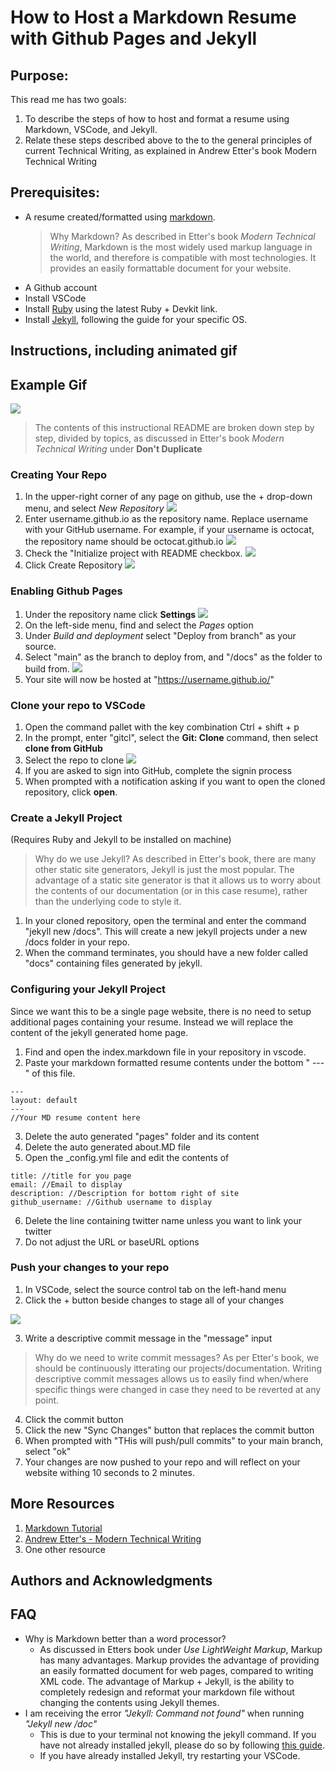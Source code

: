 # How to Host a Markdown Resume with Github Pages and Jekyll

## Purpose:

This read me has two goals:

1. To describe the steps of how to host and format a resume using Markdown, VSCode, and Jekyll.
2. Relate these steps described above to the to the general principles of current Technical
   Writing, as explained in Andrew Etter's book Modern Technical Writing

## Prerequisites:

- A resume created/formatted using [markdown](https://www.markdownguide.org/basic-syntax/).
   > Why Markdown? As described in Etter's book *Modern Technical Writing*, Markdown is the most widely used markup language in the world, and therefore is compatible with most technologies. It provides an easily formattable document for your website. 
- A Github account 
- Install VSCode
- Install [Ruby](https://rubyinstaller.org/downloads/) using the latest Ruby + Devkit link. 
- Install [Jekyll](https://jekyllrb.com/docs/installation/), following the guide for your specific OS.

## Instructions, including animated gif

## Example Gif
![](https://github.com/NateG3040/NateG3040.github.io/blob/main/public/resume.gif)

> The contents of this instructional README are broken down step by step, divided by topics, as discussed in Etter's book *Modern Technical Writing* under **Don't Duplicate** 

### Creating Your Repo

1. In the upper-right corner of any page on github, use the + drop-down menu, and select _New Repository_
![](https://github.com/NateG3040/NateG3040.github.io/blob/main/public/Capture.PNG)
2. Enter username.github.io as the repository name. Replace username with your GitHub username. For example, if your username is octocat, the repository name should be octocat.github.io
![](https://github.com/NateG3040/NateG3040.github.io/blob/main/public/2.png)
3. Check the "Initialize project with README checkbox.
![](https://github.com/NateG3040/NateG3040.github.io/blob/main/public/4.png)
4. Click Create Repository
![](https://github.com/NateG3040/NateG3040.github.io/blob/main/public/5.png)

### Enabling Github Pages

1. Under the repository name click **Settings**
![](https://github.com/NateG3040/NateG3040.github.io/blob/main/public/6.png)
2. On the left-side menu, find and select the _Pages_ option
3. Under _Build and deployment_ select "Deploy from branch" as your source.
4. Select "main" as the branch to deploy from, and "/docs" as the folder to build from.
![](https://github.com/NateG3040/NateG3040.github.io/blob/main/public/7.PNG)
5. Your site will now be hosted at "https://username.github.io/"

### Clone your repo to VSCode

1. Open the command pallet with the key combination Ctrl + shift + p
2. In the prompt, enter "gitcl", select the **Git: Clone** command, then select **clone from GitHub**
3. Select the repo to clone
![](https://github.com/NateG3040/NateG3040.github.io/blob/main/public/8.PNG)
4. If you are asked to sign into GitHub, complete the signin process
5. When prompted with a notification asking if you want to open the cloned repository, click **open**.

### Create a Jekyll Project

(Requires Ruby and Jekyll to be installed on machine)

>Why do we use Jekyll? As described in Etter's book, there are many other static site generators, Jekyll is just the most popular. The advantage of a static site generator is that it allows us to worry about the contents of our documentation (or in this case resume), rather than the underlying code to style it. 
1. In your cloned repository, open the terminal and enter the command "jekyll new /docs". This will create a new jekyll projects under a new /docs folder in your repo.
2. When the command terminates, you should have a new folder called "docs" containing files generated by jekyll.

### Configuring your Jekyll Project

Since we want this to be a single page website, there is no need to setup additional pages containing your resume. Instead we will replace the content of the jekyll generated home page.

1. Find and open the index.markdown file in your repository in vscode.
2. Paste your markdown formatted resume contents under the bottom " --- " of this file.

```
---
layout: default
---
//Your MD resume content here 
```

3. Delete the auto generated "pages" folder and its content
4. Delete the auto generated about.MD file
5. Open the \_config.yml file and edit the contents of

```
title: //title for you page 
email: //Email to display 
description: //Description for bottom right of site 
github_username: //Github username to display 
```

6. Delete the line containing twitter name unless you want to link your twitter
7. Do not adjust the URL or baseURL options

### Push your changes to your repo

1. In VSCode, select the source control tab on the left-hand menu
2. Click the + button beside changes to stage all of your changes

![](https://github.com/NateG3040/NateG3040.github.io/blob/main/public/9.PNG)

3. Write a descriptive commit message in the "message" input
>Why do we need to write commit messages? As per Etter's book, we should be continuously itterating our projects/documentation. Writing descriptive commit messages allows us to easily find when/where specific things were changed in case they need to be reverted at any point. 
4. Click the commit button
5. Click the new "Sync Changes" button that replaces the commit button
6. When prompted with "THis will push/pull commits" to your main branch, select "ok"
7. Your changes are now pushed to your repo and will reflect on your website withing 10 seconds to 2 minutes.
   
## More Resources 
1. [Markdown Tutorial](https://www.markdownguide.org/getting-started/)
2. [Andrew Etter's - Modern Technical Writing](https://www.amazon.ca/Modern-Technical-Writing-Introduction-Documentation-ebook/dp/B01A2QL9SS)
3. One other resource 

## Authors and Acknowledgments

## FAQ

- Why is Markdown better than a word processor?
  - As discussed in Etters book under *Use LightWeight Markup*, Markup has many advantages. Markup provides the advantage of providing an easily formatted document for web pages, compared to writing XML code. The advantage of Markup + Jekyll, is the ability to completely redesign and reformat your markdown file without changing the contents using Jekyll themes. 
- I am receiving the error *"Jekyll: Command not found"* when running *"Jekyll new /doc"*
   - This is due to your terminal not knowing the jekyll command. If you have not already installed jekyll, please do so by following [this guide](https://jekyllrb.com/docs/installation/). 
   - If you have already installed Jekyll, try restarting your VSCode. 
